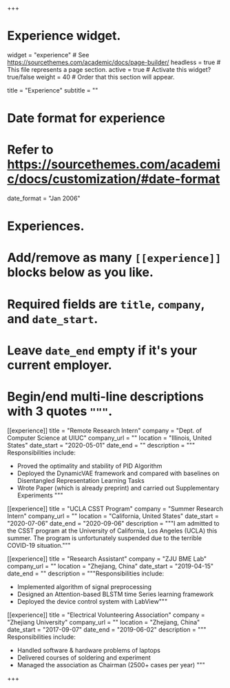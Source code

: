+++
# Experience widget.
widget = "experience"  # See https://sourcethemes.com/academic/docs/page-builder/
headless = true  # This file represents a page section.
active = true  # Activate this widget? true/false
weight = 40  # Order that this section will appear.

title = "Experience"
subtitle = ""

# Date format for experience
#   Refer to https://sourcethemes.com/academic/docs/customization/#date-format
date_format = "Jan 2006"

# Experiences.
#   Add/remove as many `[[experience]]` blocks below as you like.
#   Required fields are `title`, `company`, and `date_start`.
#   Leave `date_end` empty if it's your current employer.
#   Begin/end multi-line descriptions with 3 quotes `"""`.
[[experience]]
  title = "Remote Research Intern"
  company = "Dept. of Computer Science at UIUC"
  company_url = ""
  location = "Illinois, United States"
  date_start = "2020-05-01"
  date_end = ""
  description = """
  Responsibilities include:
  
  * Proved the optimality and stability of PID Algorithm
  * Deployed the DynamicVAE framework and compared with baselines on Disentangled Representation Learning Tasks
  * Wrote Paper (which is already preprint) and carried out Supplementary Experiments
  """

[[experience]]
  title = "UCLA CSST Program"
  company = "Summer Research Intern"
  company_url = ""
  location = "California, United States"
  date_start = "2020-07-06"
  date_end = "2020-09-06"
  description = """I am admitted to the CSST program at the University of California, Los Angeles (UCLA) this summer. The program is unfortunately suspended due to the terrible COVID-19 situation."""

[[experience]]
  title = "Research Assistant"
  company = "ZJU BME Lab"
  company_url = ""
  location = "Zhejiang, China"
  date_start = "2019-04-15"
  date_end = ""
  description = """Responsibilities include:

  * Implemented algorithm of signal preprocessing
  * Designed an Attention-based BLSTM time Series learning framework
  * Deployed the device control system with LabView"""

[[experience]]
  title = "Electrical Volunteering Association"
  company = "Zhejiang University"
  company_url = ""
  location = "Zhejiang, China"
  date_start = "2017-09-07"
  date_end = "2019-06-02"
  description = """
  Responsibilities include:
  
  * Handled software & hardware problems of laptops
  * Delivered courses of soldering and experiment
  * Managed the association as Chairman (2500+ cases per year)
  """

+++
